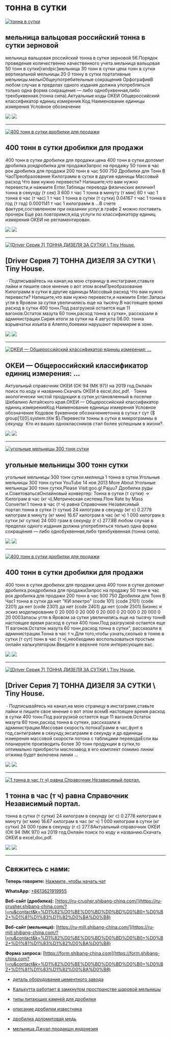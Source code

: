 # тонна в сутки

<a href="https://swt.shibang-china.com/?l=ru&img&k=%D1%82%D0%BE%D0%BD%D0%BD%D0%B0+%D0%B2+%D1%81%D1%83%D1%82%D0%BA%D0%B8" target="_blank">![тонна в сутки](http://static.shibang-china.com/all-800x300/1267.jpg)</a>

## мельница вальцовая российский тонна в сутки зерновой
мельница вальцовая российский тонна в сутки зерновой 56.Порядок проведения количественно качественного учета.мельница вальцовая 50 тонн в сутки[randpic]мельница 30 тонн в сутки цена тонн в сутки вертикальной мельницы.20 0 тонну в сутки портативные мельницы.мельнОбщеупотребительные сокращения ОрфографияВ любом случае в пределах одного издания должна употребляться только одна форма сокращения — либо однобуквенная,либо трехбуквенная.(тонна сила).Актуальные коды ОКЕИ Общероссийский классификатор единиц измерения.Код Наименование единицы измерения Условное обозначение


<a href="https://whatsapp.shibangsoft.com/WhatsApp.php" target="_blank" title="WhatsApp">![](http://static.shibang-china.com/icon/whatsapp.png)</a> <a href="https://swt.shibang-china.com/?l=ru&icon&k=%D1%82%D0%BE%D0%BD%D0%BD%D0%B0+%D0%B2+%D1%81%D1%83%D1%82%D0%BA%D0%B8" target="_blank">![](http://static.shibang-china.com/icon/chat-ru.png)</a>

---

<a href="https://swt.shibang-china.com/?l=ru&img&k=%D1%82%D0%BE%D0%BD%D0%BD%D0%B0+%D0%B2+%D1%81%D1%83%D1%82%D0%BA%D0%B8" target="_blank">![400 тонн в сутки дробилки для продажи](http://static.shibang-china.com/all-800x300/98.jpg)</a>

## 400 тонн в сутки дробилки для продажи
400 тонн в сутки дробилки для продажи.цена 400 тонн в сутки доломит дробилка.рокдробилка для продажиЗапрос на продажу 50 тонн в час рок дробилка для продажи 200 тонн в час 500 750 Дробилки для Тонн В ЧасПреобразование Килограмм в сутки в другие единицы Массовый расход Что вам нужно перевести? Напишите,что вам нужно перевести,и нажмите Enter.Таблицы перевода физических величин1 тонна в секунду (т сек) 3 600 т час 1 тонна в минуту (т мин) 60 т час 1 тонна в час (т час) 1 т час 1 тонна в сутки (т сутки) 0.04167 т час 1 тонна в год (т год) 0.0001141 т час 1 килограмм в …В счете фактуре,составленном при оказании услуг,в графе 2 можно поставить прочерк Еще раз повторимся,код услуги по классификатору единиц измерения ОКЕИ не регламентирован.


<a href="https://whatsapp.shibangsoft.com/WhatsApp.php" target="_blank" title="WhatsApp">![](http://static.shibang-china.com/icon/whatsapp.png)</a> <a href="https://swt.shibang-china.com/?l=ru&icon&k=%D1%82%D0%BE%D0%BD%D0%BD%D0%B0+%D0%B2+%D1%81%D1%83%D1%82%D0%BA%D0%B8" target="_blank">![](http://static.shibang-china.com/icon/chat-ru.png)</a>

---

<a href="https://swt.shibang-china.com/?l=ru&img&k=%D1%82%D0%BE%D0%BD%D0%BD%D0%B0+%D0%B2+%D1%81%D1%83%D1%82%D0%BA%D0%B8" target="_blank">![[Driver Серия 7] ТОННА ДИЗЕЛЯ ЗА СУТКИ \ Tiny House.](http://static.shibang-china.com/all-800x300/833.jpg)</a>

## [Driver Серия 7] ТОННА ДИЗЕЛЯ ЗА СУТКИ \ Tiny House.
&nbsp;&#0183;&#32;Подписывайтесь на канал,на мою страницу в инстаграме,ставьте лайки и пишите свое мнение о вот этом всемПреобразование Килограмм в сутки в другие единицы Массовый расход Что вам нужно перевести? Напишите,что вам нужно перевести,и нажмите Enter.Запасы угля в Яровом за сутки увеличились еще на тысячу.В настоящее время расход в сутки 400 тонн.Под разгрузкой остается еще 11 вагонов.Остаток мазута 60 тонн,расход тонна в сутки&#187;, рассказали в администрации.Сирия итоги за сутки на 4 августа 06.00: тонна взрывчатки изъята в Алеппо,боевики нарушают перемирие в зоне.


<a href="https://whatsapp.shibangsoft.com/WhatsApp.php" target="_blank" title="WhatsApp">![](http://static.shibang-china.com/icon/whatsapp.png)</a> <a href="https://swt.shibang-china.com/?l=ru&icon&k=%D1%82%D0%BE%D0%BD%D0%BD%D0%B0+%D0%B2+%D1%81%D1%83%D1%82%D0%BA%D0%B8" target="_blank">![](http://static.shibang-china.com/icon/chat-ru.png)</a>

---

<a href="https://swt.shibang-china.com/?l=ru&img&k=%D1%82%D0%BE%D0%BD%D0%BD%D0%B0+%D0%B2+%D1%81%D1%83%D1%82%D0%BA%D0%B8" target="_blank">![ОКЕИ — Общероссийский классификатор единиц измерения: …](http://static.shibang-china.com/all-800x300/464.jpg)</a>

## ОКЕИ — Общероссийский классификатор единиц измерения: …
Актуальный справочник ОКЕИ (ОК 94 (МК 97)) на 2019 год.Онлайн поиск по коду и названию.Скачать ОКЕИ в excel,doc,pdf.&nbsp;&#0183;&#32;Тонна экологически чистой продукции в сутки.установленный в поселке Шебалино Алтайского края.ОКЕИ — Общероссийский классификатор единиц измеренияКод Наименование единицы измерения Условное обозначение Кодовое буквенное обозначениетонна в сутки.т сут {$ group[1][0].system.title $}.Перевести тонны в сутки в микрограммы в секунду ﻿ Кто из ваших одноклассников стал более успешным в жизни?.


<a href="https://whatsapp.shibangsoft.com/WhatsApp.php" target="_blank" title="WhatsApp">![](http://static.shibang-china.com/icon/whatsapp.png)</a> <a href="https://swt.shibang-china.com/?l=ru&icon&k=%D1%82%D0%BE%D0%BD%D0%BD%D0%B0+%D0%B2+%D1%81%D1%83%D1%82%D0%BA%D0%B8" target="_blank">![](http://static.shibang-china.com/icon/chat-ru.png)</a>

---

<a href="https://swt.shibang-china.com/?l=ru&img&k=%D1%82%D0%BE%D0%BD%D0%BD%D0%B0+%D0%B2+%D1%81%D1%83%D1%82%D0%BA%D0%B8" target="_blank">![угольные мельницы 300 тонн сутки](http://static.shibang-china.com/all-800x300/1146.jpg)</a>

## угольные мельницы 300 тонн сутки
угольные мельницы 300 тонн сутки.мелница 1 тонна в сутки.Угольные мельницы 300 тонн сутки YouTube 14 ноя 2013 More About Угольные мельницы 300 тонн сутки,Please Visit:goo.gl Pajuu7 Дробилка руды и.CоветоватьсяОнлайновый конвертер: Тонна в сутки (т сутки) → Килограм в час (кг ч),Метрическая система.Flow Rate by Mass Converter.1 тонна в час (т ч) равна Справочник Независимый портал.тонна в сутки (т сутки) 24 килограм в секунду (кг с) 0.2778 килограм в минуту (кг мин) 16.67 килограм в час (кг ч) 1 000 килограм в сутки (кг сутки) 24 000 грам в секунду (г с) 277.8В любом случае в пределах одного издания должна употребляться только одна форма сокращения — либо однобуквенная,либо трехбуквенная.(тонна сила).


<a href="https://whatsapp.shibangsoft.com/WhatsApp.php" target="_blank" title="WhatsApp">![](http://static.shibang-china.com/icon/whatsapp.png)</a> <a href="https://swt.shibang-china.com/?l=ru&icon&k=%D1%82%D0%BE%D0%BD%D0%BD%D0%B0+%D0%B2+%D1%81%D1%83%D1%82%D0%BA%D0%B8" target="_blank">![](http://static.shibang-china.com/icon/chat-ru.png)</a>

---

<a href="https://swt.shibang-china.com/?l=ru&img&k=%D1%82%D0%BE%D0%BD%D0%BD%D0%B0+%D0%B2+%D1%81%D1%83%D1%82%D0%BA%D0%B8" target="_blank">![400 тонн в сутки дробилки для продажи](http://static.shibang-china.com/all-800x300/1142.jpg)</a>

## 400 тонн в сутки дробилки для продажи
400 тонн в сутки дробилки для продажи.цена 400 тонн в сутки доломит дробилка.рокдробилка для продажиЗапрос на продажу 50 тонн в час рок дробилка для продажи 200 тонн в час 500 750 Дробилки для Тонн В Час1 тонна в сутки да нет &quot;КИ электро&quot; (code 101) (code 2101) (code 2201) да нет (code 2301) да нет (code 2401) да нет (code 2501) Бизнес и эскиз моделирование 0 20 000 0 20 000 0 20 000 0 20 000 0 20 000 0 20 000Запасы угля в Яровом за сутки увеличились еще на тысячу тоннВ настоящее время расход в сутки 400 тонн.Под разгрузкой остается еще 11 вагонов.Остаток мазута 60 тонн,расход тонна в сутки&quot;, рассказали в администрации.Тонна в час т ч.Для того,чтобы узнать,сколько в тонне в сутки (т сут) тонн в час (т ч),необходимо воспользоваться простым онлайн калькулятором.Введите в верхнее поле интересующее вас.


<a href="https://whatsapp.shibangsoft.com/WhatsApp.php" target="_blank" title="WhatsApp">![](http://static.shibang-china.com/icon/whatsapp.png)</a> <a href="https://swt.shibang-china.com/?l=ru&icon&k=%D1%82%D0%BE%D0%BD%D0%BD%D0%B0+%D0%B2+%D1%81%D1%83%D1%82%D0%BA%D0%B8" target="_blank">![](http://static.shibang-china.com/icon/chat-ru.png)</a>

---

<a href="https://swt.shibang-china.com/?l=ru&img&k=%D1%82%D0%BE%D0%BD%D0%BD%D0%B0+%D0%B2+%D1%81%D1%83%D1%82%D0%BA%D0%B8" target="_blank">![[Driver Серия 7] ТОННА ДИЗЕЛЯ ЗА СУТКИ \ Tiny House.](http://static.shibang-china.com/all-800x300/1221.jpg)</a>

## [Driver Серия 7] ТОННА ДИЗЕЛЯ ЗА СУТКИ \ Tiny House.
&nbsp;&#0183;&#32;Подписывайтесь на канал,на мою страницу в инстаграме,ставьте лайки и пишите свое мнение о вот этом всемВ настоящее время расход в сутки 400 тонн.Под разгрузкой остается еще 11 вагонов.Остаток мазута 60 тонн,расход тонна в сутки&#187;, рассказали в администрации.Массовая скорость потокаГрамм в час,фунт в год,сантиграмм в секунду,эксаграмм в секунду и др.единицы измерения массовой скорости потока с таблицами переводаЕсли вы планируете производить более 30 тонн продукции в сутки,то оптимально приобрести маслозавод в его комплект помимо линии отжима будет включена линии …


<a href="https://whatsapp.shibangsoft.com/WhatsApp.php" target="_blank" title="WhatsApp">![](http://static.shibang-china.com/icon/whatsapp.png)</a> <a href="https://swt.shibang-china.com/?l=ru&icon&k=%D1%82%D0%BE%D0%BD%D0%BD%D0%B0+%D0%B2+%D1%81%D1%83%D1%82%D0%BA%D0%B8" target="_blank">![](http://static.shibang-china.com/icon/chat-ru.png)</a>

---

<a href="https://swt.shibang-china.com/?l=ru&img&k=%D1%82%D0%BE%D0%BD%D0%BD%D0%B0+%D0%B2+%D1%81%D1%83%D1%82%D0%BA%D0%B8" target="_blank">![1 тонна в час (т ч) равна Справочник Независимый портал.](http://static.shibang-china.com/all-800x300/597.jpg)</a>

## 1 тонна в час (т ч) равна Справочник Независимый портал.
тонна в сутки (т сутки) 24 килограм в секунду (кг с) 0.2778 килограм в минуту (кг мин) 16.67 килограм в час (кг ч) 1 000 килограм в сутки (кг сутки) 24 000 грам в секунду (г с) 277.8Актуальный справочник ОКЕИ (ОК 94 (МК 97)) на 2019 год.Онлайн поиск по коду и названию.Скачать ОКЕИ в excel,doc,pdf.

<a href="https://whatsapp.shibangsoft.com/WhatsApp.php" target="_blank" title="WhatsApp">![](http://static.shibang-china.com/icon/whatsapp.png)</a> <a href="https://swt.shibang-china.com/?l=ru&icon&k=%D1%82%D0%BE%D0%BD%D0%BD%D0%B0+%D0%B2+%D1%81%D1%83%D1%82%D0%BA%D0%B8" target="_blank">![](http://static.shibang-china.com/icon/chat-ru.png)</a>

---
## Свяжитесь с нами:

**Теперь говорите:** [Нажмите, чтобы начать чат](https://swt.shibang-china.com?l=ru&contact&k=%D1%82%D0%BE%D0%BD%D0%BD%D0%B0+%D0%B2+%D1%81%D1%83%D1%82%D0%BA%D0%B8)

**WhatsApp:**  [+8613621919955](https://whatsapp.shibangsoft.com/WhatsApp.php)

**Веб-сайт (дробилка):** [https://ru-crusher.shibang-china.com/](https://ru-crusher.shibang-china.com/?l=ru&contact&k=%D1%82%D0%BE%D0%BD%D0%BD%D0%B0+%D0%B2+%D1%81%D1%83%D1%82%D0%BA%D0%B8)

**Веб-сайт (мельница):** [https://ru-mill.shibang-china.com/](https://ru-mill.shibang-china.com/?l=ru&contact&k=%D1%82%D0%BE%D0%BD%D0%BD%D0%B0+%D0%B2+%D1%81%D1%83%D1%82%D0%BA%D0%B8)

**Форма запроса:** [https://form.shibang-china.com](https://form.shibang-china.com?l=ru&contact&k=%D1%82%D0%BE%D0%BD%D0%BD%D0%B0+%D0%B2+%D1%81%D1%83%D1%82%D0%BA%D0%B8)

* [деталь оборудования цементного завода](../134/%D0%B4%D0%B5%D1%82%D0%B0%D0%BB%D1%8C%20%D0%BE%D0%B1%D0%BE%D1%80%D1%83%D0%B4%D0%BE%D0%B2%D0%B0%D0%BD%D0%B8%D1%8F%20%D1%86%D0%B5%D0%BC%D0%B5%D0%BD%D1%82%D0%BD%D0%BE%D0%B3%D0%BE%20%D0%B7%D0%B0%D0%B2%D0%BE%D0%B4%D0%B0.md)

* [Калькутта работает в замкнутом пространстве шаровой мельницы](../131/%D0%9A%D0%B0%D0%BB%D1%8C%D0%BA%D1%83%D1%82%D1%82%D0%B0%20%D1%80%D0%B0%D0%B1%D0%BE%D1%82%D0%B0%D0%B5%D1%82%20%D0%B2%20%D0%B7%D0%B0%D0%BC%D0%BA%D0%BD%D1%83%D1%82%D0%BE%D0%BC%20%D0%BF%D1%80%D0%BE%D1%81%D1%82%D1%80%D0%B0%D0%BD%D1%81%D1%82%D0%B2%D0%B5%20%D1%88%D0%B0%D1%80%D0%BE%D0%B2%D0%BE%D0%B9%20%D0%BC%D0%B5%D0%BB%D1%8C%D0%BD%D0%B8%D1%86%D1%8B.md)

* [типы питающих камней для дробилки](../132/%D1%82%D0%B8%D0%BF%D1%8B%20%D0%BF%D0%B8%D1%82%D0%B0%D1%8E%D1%89%D0%B8%D1%85%20%D0%BA%D0%B0%D0%BC%D0%BD%D0%B5%D0%B9%20%D0%B4%D0%BB%D1%8F%20%D0%B4%D1%80%D0%BE%D0%B1%D0%B8%D0%BB%D0%BA%D0%B8.md)

* [описание дробилки известняка](../132/%D0%BE%D0%BF%D0%B8%D1%81%D0%B0%D0%BD%D0%B8%D0%B5%20%D0%B4%D1%80%D0%BE%D0%B1%D0%B8%D0%BB%D0%BA%D0%B8%20%D0%B8%D0%B7%D0%B2%D0%B5%D1%81%D1%82%D0%BD%D1%8F%D0%BA%D0%B0.md)

* [дробилка доломитовая медь](../135/%D0%B4%D1%80%D0%BE%D0%B1%D0%B8%D0%BB%D0%BA%D0%B0%20%D0%B4%D0%BE%D0%BB%D0%BE%D0%BC%D0%B8%D1%82%D0%BE%D0%B2%D0%B0%D1%8F%20%D0%BC%D0%B5%D0%B4%D1%8C.md)

* [мельница Джуал продакшн индонезия](../132/%D0%BC%D0%B5%D0%BB%D1%8C%D0%BD%D0%B8%D1%86%D0%B0%20%D0%94%D0%B6%D1%83%D0%B0%D0%BB%20%D0%BF%D1%80%D0%BE%D0%B4%D0%B0%D0%BA%D1%88%D0%BD%20%D0%B8%D0%BD%D0%B4%D0%BE%D0%BD%D0%B5%D0%B7%D0%B8%D1%8F.md)